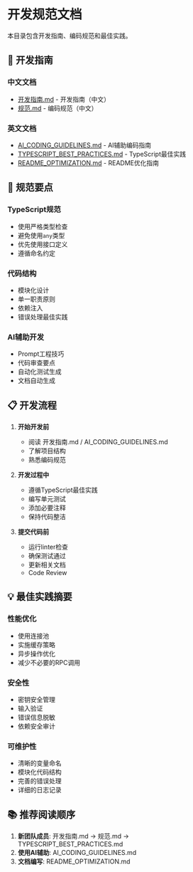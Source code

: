 # 开发规范文档

本目录包含开发指南、编码规范和最佳实践。

## 📖 开发指南

### 中文文档
- [开发指南.md](./开发指南.md) - 开发指南（中文）
- [规范.md](./规范.md) - 编码规范（中文）

### 英文文档
- [AI_CODING_GUIDELINES.md](./AI_CODING_GUIDELINES.md) - AI辅助编码指南
- [TYPESCRIPT_BEST_PRACTICES.md](./TYPESCRIPT_BEST_PRACTICES.md) - TypeScript最佳实践
- [README_OPTIMIZATION.md](./README_OPTIMIZATION.md) - README优化指南

## 🎯 规范要点

### TypeScript规范
- 使用严格类型检查
- 避免使用`any`类型
- 优先使用接口定义
- 遵循命名约定

### 代码结构
- 模块化设计
- 单一职责原则
- 依赖注入
- 错误处理最佳实践

### AI辅助开发
- Prompt工程技巧
- 代码审查要点
- 自动化测试生成
- 文档自动生成

## 📋 开发流程

1. **开始开发前**
   - 阅读 开发指南.md / AI_CODING_GUIDELINES.md
   - 了解项目结构
   - 熟悉编码规范

2. **开发过程中**
   - 遵循TypeScript最佳实践
   - 编写单元测试
   - 添加必要注释
   - 保持代码整洁

3. **提交代码前**
   - 运行linter检查
   - 确保测试通过
   - 更新相关文档
   - Code Review

## 💡 最佳实践摘要

### 性能优化
- 使用连接池
- 实施缓存策略
- 异步操作优化
- 减少不必要的RPC调用

### 安全性
- 密钥安全管理
- 输入验证
- 错误信息脱敏
- 依赖安全审计

### 可维护性
- 清晰的变量命名
- 模块化代码结构
- 完善的错误处理
- 详细的日志记录

## 📚 推荐阅读顺序

1. **新团队成员**: 开发指南.md → 规范.md → TYPESCRIPT_BEST_PRACTICES.md
2. **使用AI辅助**: AI_CODING_GUIDELINES.md
3. **文档编写**: README_OPTIMIZATION.md

